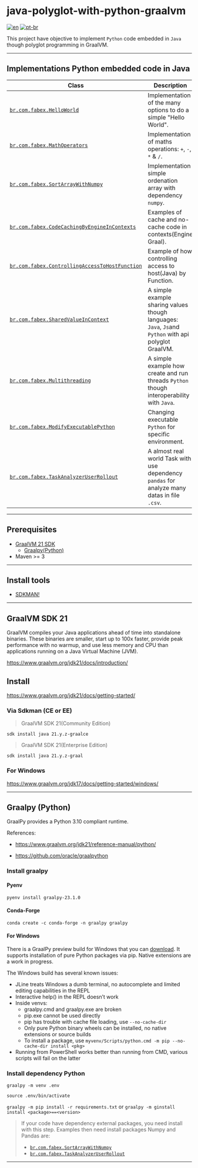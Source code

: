 # java-polyglot-with-python-graalvm

[![en](https://img.shields.io/badge/lang-en-red.svg)](README.md)
[![pt-br](https://img.shields.io/badge/lang-pt--br-green.svg)](README.pt-br.md)

This project have objective to implement `Python` code embedded in `Java` though polyglot programming in GraalVM.

---

## Implementations Python embedded code in Java

 Class                                          | Description                                                                                           
------------------------------------------------|-------------------------------------------------------------------------------------------------------
 [`br.com.fabex.HelloWorld`](src/main/java/br/com/fabex/HelloWorld.java)| Implementation of the many options to do a simple "Hello World".                                      
 [`br.com.fabex.MathOperators`](src/main/java/br/com/fabex/MathOperators.java)| Implementation of maths operations: `+`, `-`, `*` & `/`.                                              
 [`br.com.fabex.SortArrayWithNumpy`](src/main/java/br/com/fabex/SortArrayWithNumpy.java)| Implementation simple ordenation array with dependency `numpy`.                                       
 [`br.com.fabex.CodeCachingByEngineInContexts`](src/main/java/br/com/fabex/CodeCachingByEngineInContexts.java)| Examples of cache and no-cache code in contexts(Engine Graal).                                        
 [`br.com.fabex.ControllingAccessToHostFunction`](src/main/java/br/com/fabex/ControllingAccessToHostFunction.java)| Example of how controlling access to host(Java) by Function.                                   
 [`br.com.fabex.SharedValueInContext`](src/main/java/br/com/fabex/SharedValueInContext.java)| A simple example sharing values though languages: `Java`, `Js`and `Python` with api polyglot GraalVM.
 [`br.com.fabex.Multithreading`](src/main/java/br/com/fabex/Multithreading.java)| A simple example how create and run threads `Python` though interoperability with `Java`.             
 [`br.com.fabex.ModifyExecutablePython`](src/main/java/br/com/fabex/ModifyExecutablePython.java)| Changing executable `Python` for specific environment.                                               
 [`br.com.fabex.TaskAnalyzerUserRollout`](src/main/java/br/com/fabex/TaskAnalyzerUserRollout.java)| A almost real world Task with use dependency `pandas` for analyze many datas in file `.csv`.          

---

## Prerequisites

- [GraalVM 21 SDK](https://www.graalvm.org/jdk21/docs/)
    - [Graalpy(Python)](https://www.graalvm.org/jdk21/reference-manual/python/)
- Maven >= 3

---

## Install tools

- [SDKMAN!](https://sdkman.io/install)

---

## GraalVM SDK 21

GraalVM compiles your Java applications ahead of time into standalone binaries. These binaries are smaller, start up to
100x faster, provide peak performance with no warmup, and use less memory and CPU than applications running on a Java
Virtual Machine (JVM).

https://www.graalvm.org/jdk21/docs/introduction/

## Install

https://www.graalvm.org/jdk21/docs/getting-started/

### Via Sdkman (CE or EE)

> GraalVM SDK 21(Community Edition)

`sdk install java 21.y.z-graalce`

> GraalVM SDK 21(Enterprise Edition)

`sdk install java 21.y.z-graal`

### For Windows
https://www.graalvm.org/jdk17/docs/getting-started/windows/

---

## Graalpy (Python)

GraalPy provides a Python 3.10 compliant runtime.

References:

- https://www.graalvm.org/jdk21/reference-manual/python/

- https://github.com/oracle/graalpython

### Install graalpy

#### Pyenv
`pyenv install graalpy-23.1.0`

#### Conda-Forge
`conda create -c conda-forge -n graalpy graalpy`

#### For Windows
There is a GraalPy preview build for Windows that you can [download](https://github.com/oracle/graalpython/releases/). It supports installation of pure Python packages via pip. Native extensions are a work in progress.

The Windows build has several known issues:

- JLine treats Windows a dumb terminal, no autocomplete and limited editing capabilities in the REPL
- Interactive help() in the REPL doesn’t work
- Inside venvs:
  - graalpy.cmd and graalpy.exe are broken
  - pip.exe cannot be used directly
  - pip has trouble with cache file loading, use `--no-cache-dir`
  - Only pure Python binary wheels can be installed, no native extensions or source builds
  - To install a package, use `myvenv/Scripts/python.cmd -m pip --no-cache-dir install <pkg>`
- Running from PowerShell works better than running from CMD, various scripts will fail on the latter

### Install dependency Python

`graalpy -m venv .env`

`source .env/bin/activate`

`graalpy -m pip install -r requirements.txt` or `graalpy -m ginstall install <package>==<version>`

> If your code have dependency external packages, you need install with this step. Examples then need install packages Numpy and Pandas are: 
> - [`br.com.fabex.SortArrayWithNumpy`](src/main/java/br/com/fabex/SortArrayWithNumpy.java)
> - [`br.com.fabex.TaskAnalyzerUserRollout`](src/main/java/br/com/fabex/TaskAnalyzerUserRollout.java)

---